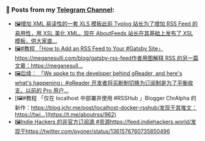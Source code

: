 ### 📰 Posts from my [Telegram Channel](https://t.me/s/aboutrss):
<!-- BLOG-POST-LIST:START -->
- [🖼增加 XML 易读性的一套 XLS 模板此前 Typlog 站长为了增加 RSS Feed 的易用性，用 XSL 美化 XML。现在 AboutFeeds 站长在其基础上发布了 XSL 模板，供大家直...](https://t.me/aboutrss/965)
- [🖼#教程 「How to Add an RSS Feed to Your #Gatsby Site」https://meganesulli.com/blog/gatsby-rss-feed作者用图解释 RSS 的另一篇文章：https://meganesull...](https://t.me/aboutrss/964)
- [🖼后续： 「We spoke to the developer behind gReader, and here's what's happening」#gReader 开发者将买断制切换为订阅制是为了平衡收支。以前的 Pro 用户...](https://t.me/aboutrss/963)
- [🖼#教程 「仅在 localhost 中部署并使用 #RSSHub 」Blogger ChrAlpha 的新作：https://blog.ichr.me/post/localhost-docker-rsshub/发现于其推文：https://twi...](https://t.me/aboutrss/962)
- [🖼Indie Hackers 的非官方订阅源 #资源https://feed.indiehackers.world/发现于https://twitter.com/pyoner/status/1361576760735850496](https://t.me/aboutrss/961)
<!-- BLOG-POST-LIST:END -->

<!--
**AboutRSS/AboutRSS** is a ✨ _special_ ✨ repository because its `README.md` (this file) appears on your GitHub profile.

Here are some ideas to get you started:

- 🔭 I’m currently working on ...
- 🌱 I’m currently learning ...
- 👯 I’m looking to collaborate on ...
- 🤔 I’m looking for help with ...
- 💬 Ask me about ...
- 📫 How to reach me: ...
- 😄 Pronouns: ...
- ⚡ Fun fact: ...
-->
